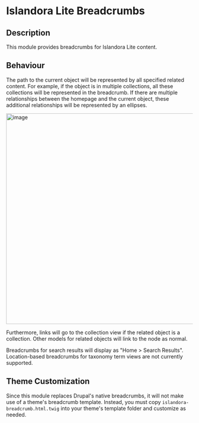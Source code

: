 # Islandora Lite Breadcrumbs
## Description
This module provides breadcrumbs for Islandora Lite content. 

## Behaviour
The path to the current object will be represented by all specified related content. For example, if the object is in multiple collections, all these collections will be represented in the breadcrumb. If there are multiple relationships between the homepage and the current object, these additional relationships will be represented by an ellipses.

<img width="569" alt="image" src="https://user-images.githubusercontent.com/63805048/174103870-041f9d2c-b2fc-44aa-a846-3057c3842db1.png">

Furthermore, links will go to the collection view if the related object is a collection. Other models for related objects will link to the node as normal.

Breadcrumbs for search results will display as "Home > Search Results". Location-based breadcrumbs for taxonomy term views are not currently supported.

## Theme Customization
Since this module replaces Drupal's native breadcrumbs, it will not make use of a theme's breadcrumb template. Instead, you must copy `islandora-breadcrumb.html.twig` into your theme's template folder and customize as needed.
